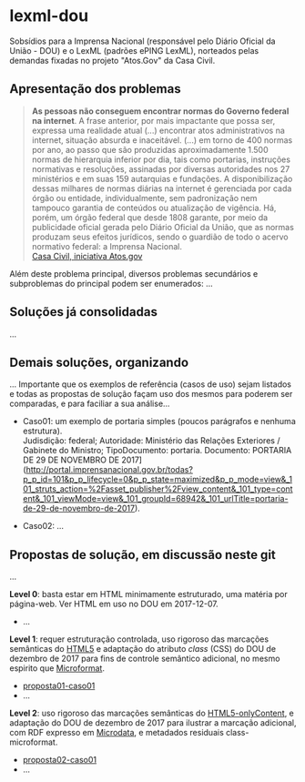 # lexml-dou
Sobsídios para a Imprensa Nacional (responsável pelo Diário Oficial da União - DOU) e o LexML (padrões ePING LexML), norteados pelas demandas fixadas no projeto "Atos.Gov" da Casa Civil.

## Apresentação dos problemas

> **As pessoas não conseguem encontrar normas do Governo federal na internet**. A
frase anterior, por mais impactante que possa ser, expressa uma realidade atual (...) encontrar atos administrativos na internet, situação absurda e inaceitável.  (...) em torno de 400 normas por ano, ao passo que são produzidas aproximadamente 1.500 normas de hierarquia inferior por dia, tais como portarias, instruções normativas e resoluções, assinadas por diversas autoridades nos 27 ministérios e em suas 159 autarquias e fundações. A disponibilização dessas milhares de normas diárias na internet é gerenciada por cada órgão ou entidade, individualmente, sem padronização nem tampouco garantia de conteúdos ou atualização de vigência. Há, porém, um órgão federal que desde 1808 garante, por meio da publicidade oficial gerada pelo Diário Oficial da União, que as normas produzam seus efeitos jurídicos, sendo o guardião de todo o acervo normativo federal: a Imprensa Nacional.<br/>[Casa Civil, iniciativa Atos.gov](subsidios/PaperAtosGov.pdf)

Além deste problema principal, diversos problemas secundários e subproblemas do principal podem ser enumerados: ...

## Soluções já consolidadas
...

## Demais soluções, organizando

... Importante que os exemplos de referência (casos de uso) sejam listados e todas as propostas de solução façam uso dos mesmos para poderem ser comparadas, e para faciliar a sua análise...

* Caso01: um exemplo de portaria simples (poucos parágrafos e nenhuma estrutura).  <br/>Judisdição: federal; Autoridade: Ministério das Relações Exteriores / Gabinete do Ministro; TipoDocumento: portaria.  Documento: PORTARIA DE 29 DE NOVEMBRO DE 2017](http://portal.imprensanacional.gov.br/todas?p_p_id=101&p_p_lifecycle=0&p_p_state=maximized&p_p_mode=view&_101_struts_action=%2Fasset_publisher%2Fview_content&_101_type=content&_101_viewMode=view&_101_groupId=68942&_101_urlTitle=portaria-de-29-de-novembro-de-2017).

* Caso02: ...

## Propostas de solução, em discussão neste git
...

**Level 0**: basta estar em HTML minimamente estruturado, uma matéria por página-web. Ver HTML em uso no DOU em 2017-12-07.

* ...

**Level 1**: requer estruturação controlada, uso rigoroso das marcações semânticas do [HTML5](https://github.com/okfn-brasil/HTML5-onlyContent) e adaptação do atributo *class* (CSS) do DOU de dezembro de 2017 para fins de controle semântico adicional, no mesmo espirito que [Microformat](https://en.wikipedia.org/wiki/Microformat).

* [proposta01-caso01](propostas/level1/proposta01-caso01.md)
* ...

**Level 2**: uso rigoroso das marcações semânticas do [HTML5-onlyContent](https://github.com/okfn-brasil/HTML5-onlyContent), e adaptação do DOU de dezembro de 2017 para ilustrar a marcação adicional, com RDF expresso em  [Microdata](https://en.wikipedia.org/wiki/Microdata_(HTML)), e metadados residuais class-microformat.

* [proposta02-caso01](propostas/level2/proposta02-caso01.md)
* ...
